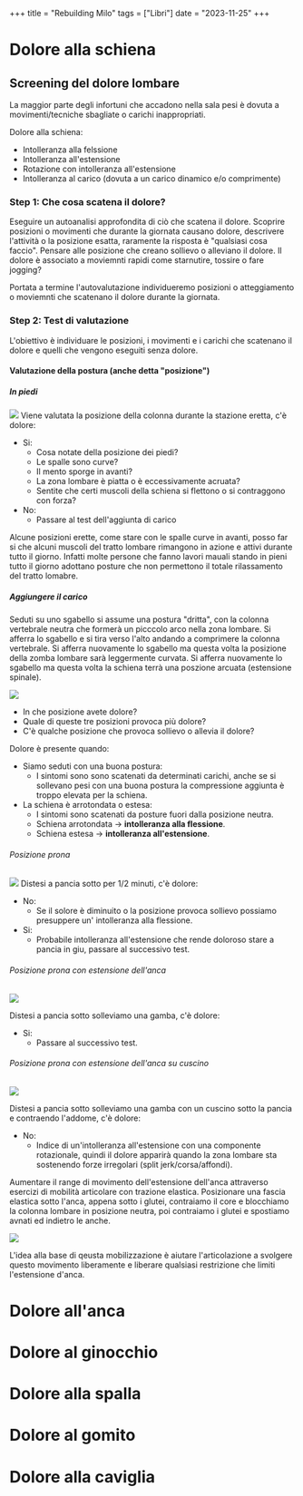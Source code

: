 +++
title =  "Rebuilding Milo"
tags = ["Libri"]
date = "2023-11-25"
+++

# Dolore alla schiena

## Screening del dolore lombare
La maggior parte degli infortuni che accadono nella sala pesi è dovuta a movimenti/tecniche sbagliate o carichi inappropriati.

Dolore alla schiena:
- Intolleranza alla felssione
- Intolleranza all'estensione
- Rotazione con intolleranza all'estensione
- Intolleranza al carico (dovuta a un carico dinamico e/o comprimente)

### Step 1: Che cosa scatena il dolore?
Eseguire un autoanalisi approfondita di ciò che scatena il dolore. Scoprire posizioni o movimenti che durante la giornata causano dolore, descrivere l'attività o la posizione esatta, raramente la risposta è "qualsiasi cosa faccio". Pensare alle posizione che creano sollievo o alleviano il dolore. Il dolore è associato a moviemnti rapidi come starnutire, tossire o fare jogging?

Portata a termine l'autovalutazione individueremo posizioni o atteggiamento o moviemnti che scatenano il dolore durante la giornata.

### Step 2: Test di valutazione
L'obiettivo è individuare le posizioni, i movimenti e i carichi che scatenano il dolore e quelli che vengono eseguiti senza dolore.

#### Valutazione della postura (anche detta "posizione")
##### In piedi
![](/rebuilding_milo/in_piedi.png)
Viene valutata la posizione della colonna durante la stazione eretta, c'è dolore:
- Si:
    - Cosa notate della posizione dei piedi?
    - Le spalle sono curve?
    - Il mento sporge in avanti?
    - La zona lombare è piatta o è eccessivamente acruata?
    - Sentite che certi muscoli della schiena si flettono o si contraggono con forza?
- No: 
    - Passare al test dell'aggiunta di carico

Alcune posizioni erette, come stare con le spalle curve in avanti, posso far si che alcuni muscoli del tratto lombare rimangono in azione e attivi durante tutto il giorno. Infatti molte persone che fanno lavori mauali stando in pieni tutto il giorno adottano posture che non permettono il totale rilassamento del tratto lomabre.

##### Aggiungere il carico
Seduti su uno sgabello si assume una postura "dritta", con la colonna vertebrale neutra che formerà un picccolo arco nella zona lombare. 
Si afferra lo sgabello e si tira verso l'alto andando a comprimere la colonna vertebrale.
Si afferra nuovamente lo sgabello ma questa volta la posizione della zomba lombare sarà leggermente curvata.
Si afferra nuovamente lo sgabello ma questa volta la schiena terrà una poszione arcuata (estensione spinale).

![](/rebuilding_milo/test_trazione_seduti.png)

- In che posizione avete dolore?
- Quale di queste tre posizioni provoca più dolore?
- C'è qualche posizione che provoca sollievo o allevia il dolore?

Dolore è presente quando:
- Siamo seduti con una buona postura:
    - I sintomi sono sono scatenati da determinati carichi, anche se si sollevano pesi con una buona postura la compressione aggiunta è troppo elevata per la schiena.
- La schiena è arrotondata o estesa:
    - I sintomi sono scatenati da posture fuori dalla posizione neutra.
    - Schiena arrotondata -> __intolleranza alla flessione__.
    - Schiena estesa -> __intolleranza all'estensione__.

###### Posizione prona
![](/rebuilding_milo/posizione_prona.png)
Distesi a pancia sotto per 1/2 minuti, c'è dolore:
- No:
    - Se il solore è diminuito o la posizione provoca sollievo possiamo presuppere un' intolleranza alla flessione.
- Si:
    - Probabile intolleranza all'estensione che rende doloroso stare a pancia in giu, passare al successivo test.


###### Posizione prona con estensione dell'anca
![](/rebuilding_milo/posizione_prona_estensione.png)

Distesi a pancia sotto solleviamo una gamba, c'è dolore:
- Si: 
    - Passare al successivo test. 

###### Posizione prona con estensione dell'anca su cuscino
![](/rebuilding_milo/posizione_prona_estensione_cuscino.png)

Distesi a pancia sotto solleviamo una gamba con un cuscino sotto la pancia e contraendo l'addome, c'è dolore:
- No:
    - Indice di un'intolleranza all'estensione con una componente rotazionale, quindi il dolore apparirà quando la zona lombare sta sostenendo forze irregolari (split jerk/corsa/affondi).

Aumentare il range di movimento dell'estensione dell'anca attraverso esercizi di mobilità articolare con trazione elastica. Posizionare una fascia elastica sotto l'anca, appena sotto i glutei, contraiamo il core e blocchiamo la colonna lombare in posizione neutra, poi contraiamo i glutei e spostiamo avnati ed indietro le anche.

![](/rebuilding_milo/mobilizzazione_anteriore_fascia.png)

L'idea alla base di qeusta mobilizzazione è aiutare l'articolazione a svolgere questo movimento liberamente e liberare qualsiasi restrizione che limiti l'estensione d'anca.

# Dolore all'anca

# Dolore al ginocchio

# Dolore alla spalla

# Dolore al gomito

# Dolore alla caviglia
